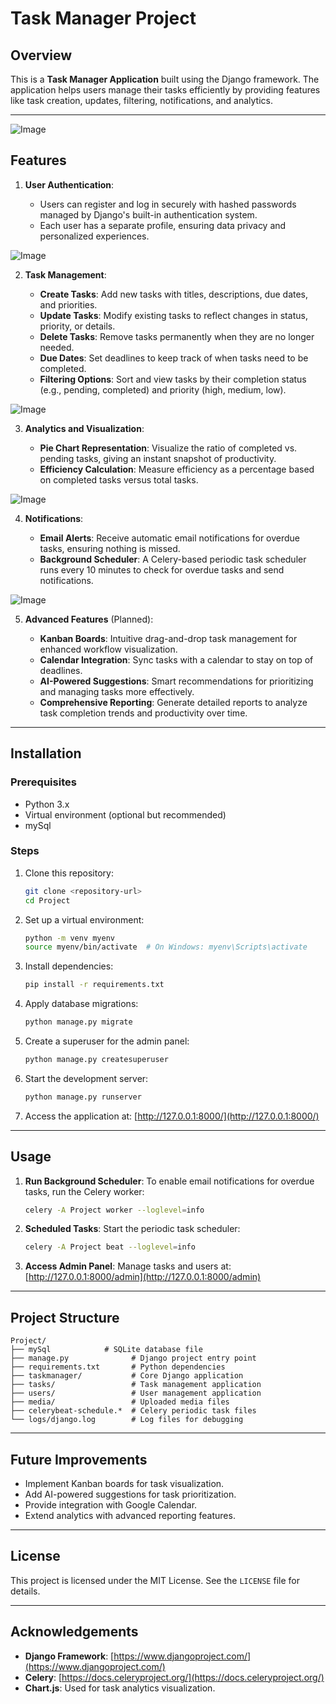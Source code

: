 # Task Manager Project

## Overview

This is a **Task Manager Application** built using the Django framework. The application helps users manage their tasks efficiently by providing features like task creation, updates, filtering, notifications, and analytics.

---
![Image](https://github.com/user-attachments/assets/00d9536b-1c3a-4fbe-83f0-e80d52de82d6)
## Features

1. **User Authentication**:

   - Users can register and log in securely with hashed passwords managed by Django's built-in authentication system.
   - Each user has a separate profile, ensuring data privacy and personalized experiences.

![Image](https://github.com/user-attachments/assets/9162d704-fe6e-4927-a88f-ed342bd3d911)



2. **Task Management**:

   - **Create Tasks**: Add new tasks with titles, descriptions, due dates, and priorities.
   - **Update Tasks**: Modify existing tasks to reflect changes in status, priority, or details.
   - **Delete Tasks**: Remove tasks permanently when they are no longer needed.
   - **Due Dates**: Set deadlines to keep track of when tasks need to be completed.
   - **Filtering Options**: Sort and view tasks by their completion status (e.g., pending, completed) and priority (high, medium, low).


![Image](https://github.com/user-attachments/assets/bc845c7a-4751-48e8-80ce-b0cf85de6dd6)

3. **Analytics and Visualization**:

   - **Pie Chart Representation**: Visualize the ratio of completed vs. pending tasks, giving an instant snapshot of productivity.
   - **Efficiency Calculation**: Measure efficiency as a percentage based on completed tasks versus total tasks.

![Image](https://github.com/user-attachments/assets/3a77b412-24cd-4416-bc18-f6dfdeb3ba20)


4. **Notifications**:

   - **Email Alerts**: Receive automatic email notifications for overdue tasks, ensuring nothing is missed.
   - **Background Scheduler**: A Celery-based periodic task scheduler runs every 10 minutes to check for overdue tasks and send notifications.

![Image](https://github.com/user-attachments/assets/d051a5b8-23b2-4595-9c7f-5d0337d78ec1)


5. **Advanced Features** (Planned):

   - **Kanban Boards**: Intuitive drag-and-drop task management for enhanced workflow visualization.
   - **Calendar Integration**: Sync tasks with a calendar to stay on top of deadlines.
   - **AI-Powered Suggestions**: Smart recommendations for prioritizing and managing tasks more effectively.
   - **Comprehensive Reporting**: Generate detailed reports to analyze task completion trends and productivity over time.



---

## Installation

### Prerequisites

- Python 3.x
- Virtual environment (optional but recommended)
- mySql

### Steps

1. Clone this repository:

   ```bash
   git clone <repository-url>
   cd Project
   ```

2. Set up a virtual environment:

   ```bash
   python -m venv myenv
   source myenv/bin/activate  # On Windows: myenv\Scripts\activate
   ```

3. Install dependencies:

   ```bash
   pip install -r requirements.txt
   ```

4. Apply database migrations:

   ```bash
   python manage.py migrate
   ```

5. Create a superuser for the admin panel:

   ```bash
   python manage.py createsuperuser
   ```

6. Start the development server:

   ```bash
   python manage.py runserver
   ```

7. Access the application at: [http://127.0.0.1:8000/](http://127.0.0.1:8000/)

---

## Usage

1. **Run Background Scheduler**: To enable email notifications for overdue tasks, run the Celery worker:

   ```bash
   celery -A Project worker --loglevel=info
   ```

2. **Scheduled Tasks**: Start the periodic task scheduler:

   ```bash
   celery -A Project beat --loglevel=info
   ```

3. **Access Admin Panel**: Manage tasks and users at: [http://127.0.0.1:8000/admin](http://127.0.0.1:8000/admin)

---

## Project Structure

```
Project/
├── mySql            # SQLite database file
├── manage.py              # Django project entry point
├── requirements.txt       # Python dependencies
├── taskmanager/           # Core Django application
├── tasks/                 # Task management application
├── users/                 # User management application
├── media/                 # Uploaded media files
├── celerybeat-schedule.*  # Celery periodic task files
└── logs/django.log        # Log files for debugging
```

---

## Future Improvements

- Implement Kanban boards for task visualization.
- Add AI-powered suggestions for task prioritization.
- Provide integration with Google Calendar.
- Extend analytics with advanced reporting features.

---

## License

This project is licensed under the MIT License. See the `LICENSE` file for details.

---

## Acknowledgements

- **Django Framework**: [https://www.djangoproject.com/](https://www.djangoproject.com/)
- **Celery**: [https://docs.celeryproject.org/](https://docs.celeryproject.org/)
- **Chart.js**: Used for task analytics visualization.

